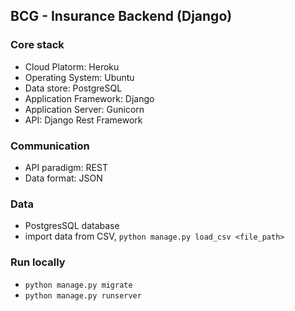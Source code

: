 ## BCG - Insurance Backend (Django)

### Core stack

- Cloud Platorm: Heroku
- Operating System: Ubuntu
- Data store: PostgreSQL
- Application Framework: Django
- Application Server: Gunicorn
- API: Django Rest Framework

### Communication

- API paradigm: REST
- Data format: JSON

### Data

- PostgresSQL database
- import data from CSV, `python manage.py load_csv <file_path>`


### Run locally

- `python manage.py migrate`
- `python manage.py runserver`

